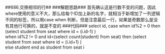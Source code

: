 ##686.交换相邻的行##
###解题思路###
首先确认这是行数不变的问题，因此where使用的意义不大，那么给每个ID加上新的名字，就相当于新增加了一列逻辑不同的标签，所以用case when
判断，但是注意最后一行，如果是奇数那么是没有其他行可换的，就是不变的
###代码###
    select id,
    case 
    when id%2 = 0 then (select student from seat where id = (i.id-1) )  
    when id%2 != 0 and id<(select count(student) from seat) then (select student from seat where id = (i.id+1) )  
    else student
    end as student
    from seat i


  